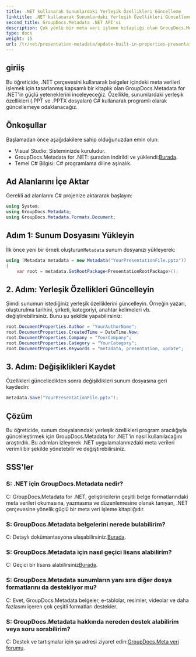 ```yaml
---
title: .NET kullanarak Sunumlardaki Yerleşik Özellikleri Güncelleme
linktitle: .NET kullanarak Sunumlardaki Yerleşik Özellikleri Güncelleme
second_title: GroupDocs.Metadata .NET API'si
description: Çok yönlü bir meta veri işleme kitaplığı olan GroupDocs.Metadata ile .NET kullanarak sunumlardaki yerleşik özellikleri nasıl güncelleyeceğinizi öğrenin.
type: docs
weight: 15
url: /tr/net/presentation-metadata/update-built-in-properties-presentations/
---
```

## giriiş
Bu öğreticide, .NET çerçevesini kullanarak belgeler içindeki meta verileri işlemek için tasarlanmış kapsamlı bir kitaplık olan GroupDocs.Metadata for .NET'in güçlü yeteneklerini inceleyeceğiz. Özellikle, sunumlardaki yerleşik özellikleri (.PPT ve .PPTX dosyaları) C# kullanarak programlı olarak güncellemeye odaklanacağız.
## Önkoşullar
Başlamadan önce aşağıdakilere sahip olduğunuzdan emin olun:
- Visual Studio: Sisteminizde kuruludur.
-  GroupDocs.Metadata for .NET: şuradan indirildi ve yüklendi:[Burada](https://releases.groupdocs.com/metadata/net/).
- Temel C# Bilgisi: C# programlama diline aşinalık.

## Ad Alanlarını İçe Aktar
Gerekli ad alanlarını C# projenize aktararak başlayın:
```csharp
using System;
using GroupDocs.Metadata;
using GroupDocs.Metadata.Formats.Document;
```
## Adım 1: Sunum Dosyasını Yükleyin
 İlk önce yeni bir örnek oluşturun`Metadata` sunum dosyanızı yükleyerek:
```csharp
using (Metadata metadata = new Metadata("YourPresentationFile.pptx"))
{
    var root = metadata.GetRootPackage<PresentationRootPackage>();
```
## 2. Adım: Yerleşik Özellikleri Güncelleyin
Şimdi sunumun istediğiniz yerleşik özelliklerini güncelleyin. Örneğin yazarı, oluşturulma tarihini, şirketi, kategoriyi, anahtar kelimeleri vb. değiştirebilirsiniz. Bunu şu şekilde yapabilirsiniz:
```csharp
root.DocumentProperties.Author = "YourAuthorName";
root.DocumentProperties.CreatedTime = DateTime.Now;
root.DocumentProperties.Company = "YourCompany";
root.DocumentProperties.Category = "YourCategory";
root.DocumentProperties.Keywords = "metadata, presentation, update";
```
## 3. Adım: Değişiklikleri Kaydet
Özellikleri güncelledikten sonra değişiklikleri sunum dosyasına geri kaydedin:
```csharp
metadata.Save("YourPresentationFile.pptx");
```

## Çözüm
Bu öğreticide, sunum dosyalarındaki yerleşik özellikleri program aracılığıyla güncelleştirmek için GroupDocs.Metadata for .NET'in nasıl kullanılacağını araştırdık. Bu adımları izleyerek .NET uygulamalarınızdaki meta verileri verimli bir şekilde yönetebilir ve değiştirebilirsiniz.

## SSS'ler
### S: .NET için GroupDocs.Metadata nedir?
C: GroupDocs.Metadata for .NET, geliştiricilerin çeşitli belge formatlarındaki meta verileri okumasına, yazmasına ve düzenlemesine olanak tanıyan, .NET çerçevesine yönelik güçlü bir meta veri işleme kitaplığıdır.
### S: GroupDocs.Metadata belgelerini nerede bulabilirim?
 C: Detaylı dokümantasyona ulaşabilirsiniz.[Burada](https://reference.groupdocs.com/metadata/net/).
### S: GroupDocs.Metadata için nasıl geçici lisans alabilirim?
 C: Geçici bir lisans alabilirsiniz[Burada](https://purchase.groupdocs.com/temporary-license/).
### S: GroupDocs.Metadata sunumların yanı sıra diğer dosya formatlarını da destekliyor mu?
C: Evet, GroupDocs.Metadata belgeler, e-tablolar, resimler, videolar ve daha fazlasını içeren çok çeşitli formatları destekler.
### S: GroupDocs.Metadata hakkında nereden destek alabilirim veya soru sorabilirim?
 C: Destek ve tartışmalar için şu adresi ziyaret edin:[GroupDocs.Meta veri forumu](https://forum.groupdocs.com/c/metadata/14).